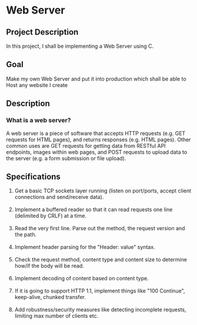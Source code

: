 # Web Server

## Project Description

In this project, I shall be implementing a Web Server using C. 

## Goal

Make my own Web Server and put it into production which shall be able to Host any website I create

## Description

### What is a web server?

A web server is a piece of software that accepts HTTP requests (e.g. GET requests for HTML pages), and returns responses (e.g. HTML pages). Other common uses are GET requests for getting data from RESTful API endpoints, images within web pages, and POST requests to upload data to the server (e.g. a form submission or file upload).

## Specifications

1. Get a basic TCP sockets layer running (listen on port/ports, accept client connections and send/receive data). <br/> <br/>
2. Implement a buffered reader so that it can read requests one line (delimited by CRLF) at a time. <br/><br/>
3. Read the very first line. Parse out the method, the request version and the path. <br/><br/>
4. Implement header parsing for the "Header: value" syntax. <br/><br/>
5. Check the request method, content type and content size to determine how/if the body will be read. <br/><br/>
6. Implement decoding of content based on content type. <br/><br/>
7. If it is going to support HTTP 1.1, implement things like "100 Continue", keep-alive, chunked transfer. <br/><br/>
8. Add robustness/security measures like detecting incomplete requests, limiting max number of clients etc. <br/><br/>

